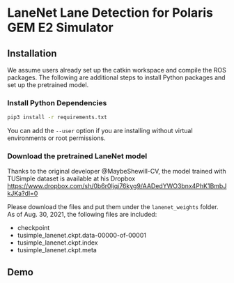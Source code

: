 # LaneNet Lane Detection for Polaris GEM E2 Simulator

## Installation

We assume users already set up the catkin workspace and compile the ROS packages.
The following are additional steps to install Python packages and set up the pretrained model.

### Install Python Dependencies

```bash
pip3 install -r requirements.txt
```
You can add the `--user` option if you are installing without virtual environments or root permissions. 

### Download the pretrained LaneNet model

Thanks to the original developer @MaybeShewill-CV,
the model trained with TUSimple dataset is available at his Dropbox 
https://www.dropbox.com/sh/0b6r0ljqi76kyg9/AADedYWO3bnx4PhK1BmbJkJKa?dl=0

Please download the files and put them under the `lanenet_weights` folder.
As of Aug. 30, 2021, the following files are included:

+ checkpoint
+ tusimple_lanenet.ckpt.data-00000-of-00001
+ tusimple_lanenet.ckpt.index
+ tusimple_lanenet.ckpt.meta

## Demo

